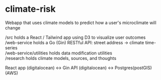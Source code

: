 # climate-risk
Webapp that uses climate models to predict how a user's microclimate will change

/src holds a React / Tailwind app using D3 to visualize user outcomes\
/web-service holds a Go (Gin) RESTful API: street address -> climate time-series\
/web-service/utilities holds data modification utilities\
/research holds climate models, sources, and thoughts

React app (digitalocean) <-> Gin API (digitalocean) <-> Postgres(postGIS) (AWS)